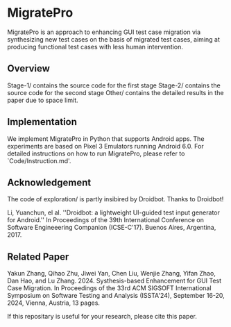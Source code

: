 # MigratePro

MigratePro is an approach to enhancing GUI test case migration via synthesizing new test cases on the basis of migrated test cases, aiming at producing functional test cases with less human intervention.


## Overview
Stage-1/ contains the source code for the first stage
Stage-2/ contains the source code for the second stage
Other/ contains the detailed results in the paper due to space limit.



## Implementation

We implement MigratePro in Python that supports Android apps. The experiments are based on Pixel 3 Emulators running Android 6.0. For detailed instructions on how to run MigratePro, please refer to `Code/Instruction.md'.

## Acknowledgement

The code of exploration/ is partly insibired by Droidbot. Thanks to Droidbot!

Li, Yuanchun, el al. ''Droidbot: a lightweight UI-guided test input generator for Android.'' In Proceedings of the 39th International Conference on Software Engineeering Companion (ICSE-C'17). Buenos Aires, Argentina, 2017.

## Related Paper

Yakun Zhang, Qihao Zhu, Jiwei Yan, Chen Liu, Wenjie Zhang, Yifan Zhao, Dan Hao, and Lu Zhang. 2024.
Systhesis-based Enhancement for GUI Test Case Migration. In Proceedings of the 33rd ACM SIGSOFT International Symposium on Software Testing and Analysis (ISSTA'24), September 16-20, 2024, Vienna, Austria, 13 pages.

If this repositary is useful for your research, please cite this paper.
